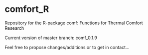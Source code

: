 # comfort_R
Repository for the R-package comf: Functions for Thermal Comfort Research

Current version of master branch: comf_0.1.9

Feel free to propose changes/additions or to get in contact...
